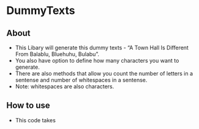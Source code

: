 # DummyTexts
## About
 * This Libary will generate this dummy texts - “A Town Hall Is Different From Balablu, Bluehuhu, Bulabu”. 
 * You also have option to define how many characters you want to generate. 
 * There are also methods that allow you count the number of letters in a sentense and number of whitespaces in a sentense. 
 * Note: whitespaces are also characters.

## How to use 
* This code takes 
